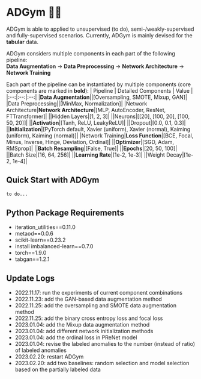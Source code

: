 # ADGym :running_man:

ADGym is able to applied to unsupervised (to do), semi-/weakly-supervised and fully-supervised scenarios.
Currently, ADGym is mainly devised for the **tabular** data.

ADGym considers multiple components in each part of the following pipeline:  
**Data Augmentation** → **Data Preprocessing** → **Network Architecture** → **Network Training**  

Each part of the pipeline can be instantiated by multiple components (core components are marked in **bold**):
| Pipeline | Detailed Components | Value |
|:--:|:--:|:--:|
|**Data Augmentation**||[Oversampling, SMOTE, Mixup, GAN]|
|Data Preprocessing||[MinMax, Normalization]|
|Network Architecture|**Network Architecture**|[MLP, AutoEncoder, ResNet, FTTransformer]|
||Hidden Layers|[1, 2, 3]|
||Neurons|[[20], [100, 20], [100, 50, 20]]|
||**Activation**|[Tanh, ReLU, LeakyReLU]|
||Dropout|[0.0, 0.1, 0.3]|
||**Initialization**|[PyTorch default, Xavier (uniform), Xavier (normal), Kaiming (uniform), Kaiming (normal)]|
|Network Training|**Loss Function**|[BCE, Focal, Minus, Inverse, Hinge, Deviation, Ordinal]|
||**Optimizer**|[SGD, Adam, RMSprop]|
||**Batch Resampling**|[False, True]|
||**Epochs**|[20, 50, 100]|
||Batch Size|[16, 64, 256]|
||**Learning Rate**|[1e-2, 1e-3]|
||Weight Decay|[1e-2, 1e-4]|

## Quick Start with ADGym
```python
to do...
```

## Python Package Requirements
- iteration_utilities==0.11.0
- metaod==0.0.6
- scikit-learn==0.23.2
- install imbalanced-learn==0.7.0
- torch==1.9.0
- tabgan==1.2.1

## Update Logs
- 2022.11.17: run the experiments of current component combinations
- 2022.11.23: add the GAN-based data augmentation method
- 2022.11.25: add the oversampling and SMOTE data augmentation method
- 2022.11.25: add the binary cross entropy loss and focal loss
- 2023.01.04: add the Mixup data augmentation method
- 2023.01.04: add different network initialization methods
- 2023.01.04: add the ordinal loss in PReNet model
- 2023.01.04: revise the labeled anomalies to the number (instead of ratio) of labeled anomalies
- 2023.02.20: restart ADGym
- 2023.02.20: add two baselines: random selection and model selection based on the partially labeled data